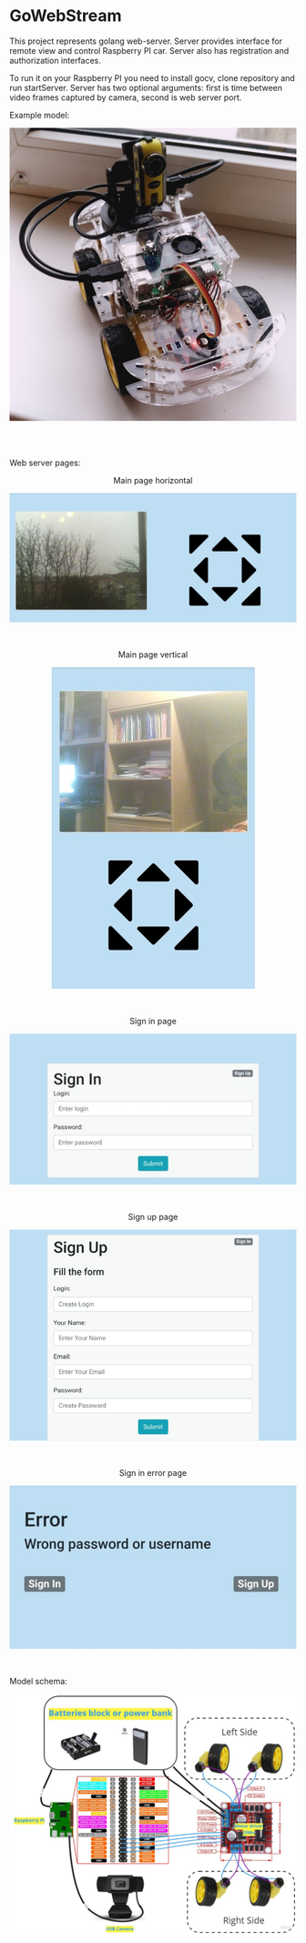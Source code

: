 # GoWebStream

This project represents golang web-server. Server provides interface for remote view and control Raspberry PI car. Server also has registration and authorization interfaces.

To run it on your Raspberry PI you need to install gocv, clone repository and run startServer. Server has two optional arguments: first is time between video frames captured by camera, second is web server port.

Example model:

<p align="center"><img src="https://github.com/CyberAddict22/GoWebStream/blob/master/images/example_model.jpg"></p>

<br />
<br />

Web server pages:

<p align="center">Main page horizontal</p>
<p align="center"><img src="https://github.com/CyberAddict22/GoWebStream/blob/master/images/page_main_h.jpg"></p>

<br />

<p align="center">Main page vertical</p>
<p align="center"><img src="https://github.com/CyberAddict22/GoWebStream/blob/master/images/page_main_v.jpg"></p>

<br />

<p align="center">Sign in page</p>
<p align="center"><img src="https://github.com/CyberAddict22/GoWebStream/blob/master/images/page_sign_in.jpg"></p>

<br />

<p align="center">Sign up page</p>
<p align="center"><img src="https://github.com/CyberAddict22/GoWebStream/blob/master/images/page_sign_up.png"></p>

<br />

<p align="center">Sign in error page</p>
<p align="center"><img src="https://github.com/CyberAddict22/GoWebStream/blob/master/images/page_error.jpg"></p>

<br />

Model schema:
<p align="center"><img src="https://github.com/CyberAddict22/GoWebStream/blob/master/images/model_schema.jpg"></p>
